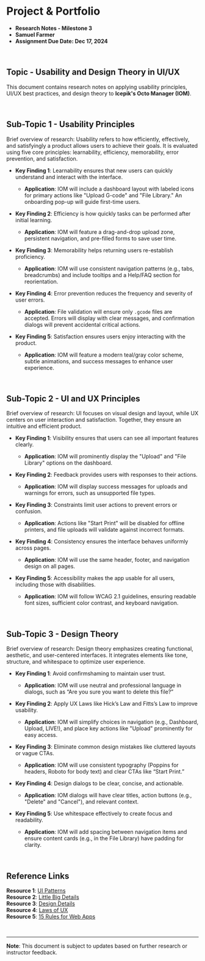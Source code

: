 # Project & Portfolio

- **Research Notes - Milestone 3**
- **Samuel Farmer**
- **Assignment Due Date: Dec 17, 2024**

<br>

## Topic - Usability and Design Theory in UI/UX

This document contains research notes on applying usability principles, UI/UX best practices, and design theory to **Icepik's Octo Manager (IOM)**.

<br>

## Sub-Topic 1 - Usability Principles

Brief overview of research: Usability refers to how efficiently, effectively, and satisfyingly a product allows users to achieve their goals. It is evaluated using five core principles: learnability, efficiency, memorability, error prevention, and satisfaction.

- **Key Finding 1**: Learnability ensures that new users can quickly understand and interact with the interface.

  - **Application**: IOM will include a dashboard layout with labeled icons for primary actions like "Upload G-code" and "File Library." An onboarding pop-up will guide first-time users.

- **Key Finding 2**: Efficiency is how quickly tasks can be performed after initial learning.

  - **Application**: IOM will feature a drag-and-drop upload zone, persistent navigation, and pre-filled forms to save user time.

- **Key Finding 3**: Memorability helps returning users re-establish proficiency.

  - **Application**: IOM will use consistent navigation patterns (e.g., tabs, breadcrumbs) and include tooltips and a Help/FAQ section for reorientation.

- **Key Finding 4**: Error prevention reduces the frequency and severity of user errors.

  - **Application**: File validation will ensure only `.gcode` files are accepted. Errors will display with clear messages, and confirmation dialogs will prevent accidental critical actions.

- **Key Finding 5**: Satisfaction ensures users enjoy interacting with the product.
  - **Application**: IOM will feature a modern teal/gray color scheme, subtle animations, and success messages to enhance user experience.

<br>

## Sub-Topic 2 - UI and UX Principles

Brief overview of research: UI focuses on visual design and layout, while UX centers on user interaction and satisfaction. Together, they ensure an intuitive and efficient product.

- **Key Finding 1**: Visibility ensures that users can see all important features clearly.

  - **Application**: IOM will prominently display the "Upload" and "File Library" options on the dashboard.

- **Key Finding 2**: Feedback provides users with responses to their actions.

  - **Application**: IOM will display success messages for uploads and warnings for errors, such as unsupported file types.

- **Key Finding 3**: Constraints limit user actions to prevent errors or confusion.

  - **Application**: Actions like "Start Print" will be disabled for offline printers, and file uploads will validate against incorrect formats.

- **Key Finding 4**: Consistency ensures the interface behaves uniformly across pages.

  - **Application**: IOM will use the same header, footer, and navigation design on all pages.

- **Key Finding 5**: Accessibility makes the app usable for all users, including those with disabilities.
  - **Application**: IOM will follow WCAG 2.1 guidelines, ensuring readable font sizes, sufficient color contrast, and keyboard navigation.

<br>

## Sub-Topic 3 - Design Theory

Brief overview of research: Design theory emphasizes creating functional, aesthetic, and user-centered interfaces. It integrates elements like tone, structure, and whitespace to optimize user experience.

- **Key Finding 1**: Avoid confirmshaming to maintain user trust.

  - **Application**: IOM will use neutral and professional language in dialogs, such as “Are you sure you want to delete this file?”

- **Key Finding 2**: Apply UX Laws like Hick’s Law and Fitts’s Law to improve usability.

  - **Application**: IOM will simplify choices in navigation (e.g., Dashboard, Upload, LIVE!), and place key actions like "Upload" prominently for easy access.

- **Key Finding 3**: Eliminate common design mistakes like cluttered layouts or vague CTAs.

  - **Application**: IOM will use consistent typography (Poppins for headers, Roboto for body text) and clear CTAs like “Start Print.”

- **Key Finding 4**: Design dialogs to be clear, concise, and actionable.

  - **Application**: IOM dialogs will have clear titles, action buttons (e.g., "Delete" and "Cancel"), and relevant context.

- **Key Finding 5**: Use whitespace effectively to create focus and readability.
  - **Application**: IOM will add spacing between navigation items and ensure content cards (e.g., in the File Library) have padding for clarity.

<br>

## Reference Links

**Resource 1**: [UI Patterns](https://ui-patterns.com)  
**Resource 2**: [Little Big Details](https://littlebigdetails.com)  
**Resource 3**: [Design Details](https://brianlovin.com/design-details)  
**Resource 4**: [Laws of UX](https://lawsofux.com)  
**Resource 5**: [15 Rules for Web Apps](https://webdesign.tutsplus.com/articles/15-rules-for-creating-great-web-applications--cms-34000)

<br>

---

**Note**: This document is subject to updates based on further research or instructor feedback.

